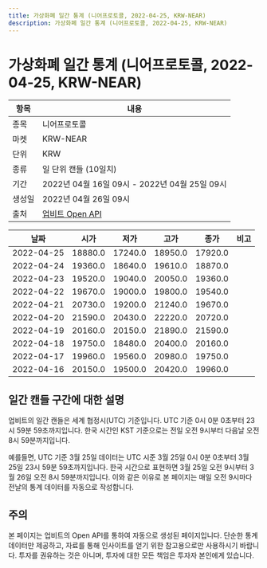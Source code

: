 ```yaml
---
title: 가상화폐 일간 통계 (니어프로토콜, 2022-04-25, KRW-NEAR)
description: 가상화폐 일간 통계 (니어프로토콜, 2022-04-25, KRW-NEAR)
---
```



가상화폐 일간 통계 (니어프로토콜, 2022-04-25, KRW-NEAR)
===

|항목|내용|
|--|--|
|종목|니어프로토콜|
|마켓|KRW-NEAR|
|단위|KRW|
|종류|일 단위 캔들 (10일치)|
|기간|2022년 04월 16일 09시 - 2022년 04월 25일 09시|
|생성일|2022년 04월 26일 09시|
|출처|[업비트 Open API](https://docs.upbit.com)|


|날짜|시가|저가|고가|종가|비고|
|--|--|--|--|--|--|
|2022-04-25|18880.0|17240.0|18950.0|17920.0|    |
|2022-04-24|19360.0|18640.0|19610.0|18870.0|    |
|2022-04-23|19520.0|19040.0|20050.0|19360.0|    |
|2022-04-22|19670.0|19000.0|19800.0|19540.0|    |
|2022-04-21|20730.0|19200.0|21240.0|19670.0|    |
|2022-04-20|21590.0|20430.0|22220.0|20720.0|    |
|2022-04-19|20160.0|20150.0|21890.0|21590.0|    |
|2022-04-18|19750.0|18480.0|20400.0|20160.0|    |
|2022-04-17|19960.0|19560.0|20980.0|19750.0|    |
|2022-04-16|20150.0|19500.0|20420.0|19960.0|    |


일간 캔들 구간에 대한 설명
---


업비트의 일간 캔들은 세계 협정시(UTC) 기준입니다. 
UTC 기준 0시 0분 0초부터 23시 59분 59초까지입니다. 
한국 시간인 KST 기준으로는 전일 오전 9시부터 다음날 오전 8시 59분까지입니다. 


예를들면, UTC 기준 3월 25일 데이터는 UTC 시준 3월 25일 0시 0분 0초부터 3월 25일 23시 59분 59초까지입니다. 
한국 시간으로 표현하면 3월 25일 오전 9시부터 3월 26일 오전 8시 59분까지입니다. 
이와 같은 이유로 본 페이지는 매일 오전 9시마다 전날의 통계 데이터를 자동으로 작성합니다. 


주의
---


본 페이지는 업비트의 Open API를 통하여 자동으로 생성된 페이지입니다. 
단순한 통계 데이터만 제공하고, 자료를 통해 인사이트를 얻기 위한 참고용으로만 사용하시기 바랍니다. 
투자를 권유하는 것은 아니며, 투자에 대한 모든 책임은 투자자 본인에게 있습니다. 

